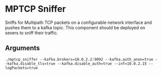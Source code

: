 # MPTCP Sniffer

Sniffs for Multipath TCP packets on a configurable network interface and pushes them to a kafka topic.
This component should be deployed on severs to sniff their traffic.

## Arguments

    ./mptcp_sniffer --kafka.brokers=10.0.2.2:9092 --kafka.auth_anon=true --kafka.disable_tls=true --kafka.disable_auth=true --inf=10.0.2.15 --logPackets=true

